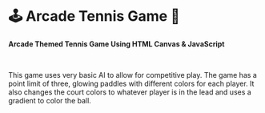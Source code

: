 # 🕹️ Arcade Tennis Game 🎾
**Arcade Themed Tennis Game Using HTML Canvas &amp; JavaScript**

<br>

This game uses very basic AI to allow for competitive play.
The game has a point limit of three, glowing paddles with different colors for each player.
It also changes the court colors to whatever player is in the lead and uses a gradient to color the ball.
